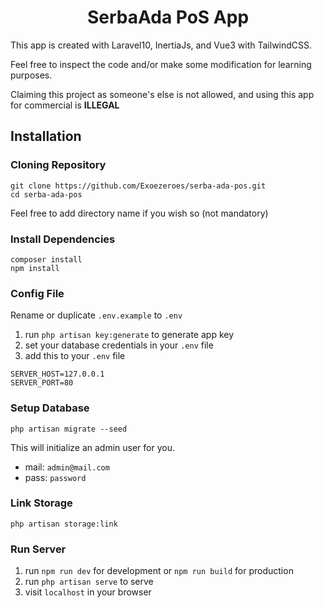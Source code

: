 <h1 align="center">SerbaAda PoS App</h1>
This app is created with Laravel10, InertiaJs, and Vue3 with TailwindCSS.

Feel free to inspect the code and/or make some modification for learning purposes.

Claiming this project as someone's else is not allowed, and using this app for commercial is **ILLEGAL**

## Installation
### Cloning Repository
```
git clone https://github.com/Exoezeroes/serba-ada-pos.git
cd serba-ada-pos
```
Feel free to add directory name if you wish so (not mandatory)
### Install Dependencies
```
composer install
npm install
```
### Config File
Rename or duplicate `.env.example` to `.env`
1. run `php artisan key:generate` to generate app key
2. set your database credentials in your `.env` file
3. add this to your `.env` file
```
SERVER_HOST=127.0.0.1
SERVER_PORT=80
```
### Setup Database
```
php artisan migrate --seed
```
This will initialize an admin user for you.
- mail: `admin@mail.com`
- pass: `password`
### Link Storage
```
php artisan storage:link
```
### Run Server
1. run `npm run dev` for development or `npm run build` for production
2. run `php artisan serve` to serve
3. visit `localhost` in your browser
